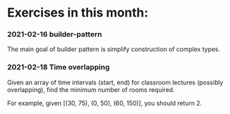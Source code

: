 # Exercises in this month:

### 2021-02-16 builder-pattern

The main goal of builder pattern is simplify construction of complex types.

### 2021-02-18 Time overlapping

Given an array of time intervals (start, end) for classroom lectures (possibly overlapping), find the minimum number of rooms required.

For example, given [(30, 75), (0, 50), (60, 150)], you should return 2.